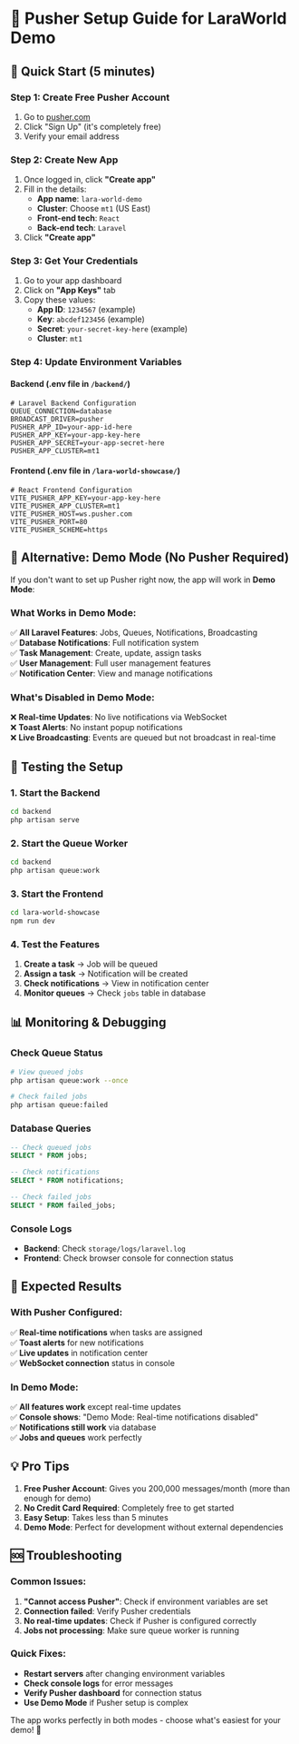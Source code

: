 # 🚀 Pusher Setup Guide for LaraWorld Demo

## 🎯 **Quick Start (5 minutes)**

### Step 1: Create Free Pusher Account
1. Go to [pusher.com](https://pusher.com)
2. Click "Sign Up" (it's completely free)
3. Verify your email address

### Step 2: Create New App
1. Once logged in, click **"Create app"**
2. Fill in the details:
   - **App name**: `lara-world-demo`
   - **Cluster**: Choose `mt1` (US East)
   - **Front-end tech**: `React`
   - **Back-end tech**: `Laravel`
3. Click **"Create app"**

### Step 3: Get Your Credentials
1. Go to your app dashboard
2. Click on **"App Keys"** tab
3. Copy these values:
   - **App ID**: `1234567` (example)
   - **Key**: `abcdef123456` (example)
   - **Secret**: `your-secret-key-here` (example)
   - **Cluster**: `mt1`

### Step 4: Update Environment Variables

#### Backend (.env file in `/backend/`)
```env
# Laravel Backend Configuration
QUEUE_CONNECTION=database
BROADCAST_DRIVER=pusher
PUSHER_APP_ID=your-app-id-here
PUSHER_APP_KEY=your-app-key-here
PUSHER_APP_SECRET=your-app-secret-here
PUSHER_APP_CLUSTER=mt1
```

#### Frontend (.env file in `/lara-world-showcase/`)
```env
# React Frontend Configuration
VITE_PUSHER_APP_KEY=your-app-key-here
VITE_PUSHER_APP_CLUSTER=mt1
VITE_PUSHER_HOST=ws.pusher.com
VITE_PUSHER_PORT=80
VITE_PUSHER_SCHEME=https
```

## 🔧 **Alternative: Demo Mode (No Pusher Required)**

If you don't want to set up Pusher right now, the app will work in **Demo Mode**:

### What Works in Demo Mode:
✅ **All Laravel Features**: Jobs, Queues, Notifications, Broadcasting  
✅ **Database Notifications**: Full notification system  
✅ **Task Management**: Create, update, assign tasks  
✅ **User Management**: Full user management features  
✅ **Notification Center**: View and manage notifications  

### What's Disabled in Demo Mode:
❌ **Real-time Updates**: No live notifications via WebSocket  
❌ **Toast Alerts**: No instant popup notifications  
❌ **Live Broadcasting**: Events are queued but not broadcast in real-time  

## 🚀 **Testing the Setup**

### 1. Start the Backend
```bash
cd backend
php artisan serve
```

### 2. Start the Queue Worker
```bash
cd backend
php artisan queue:work
```

### 3. Start the Frontend
```bash
cd lara-world-showcase
npm run dev
```

### 4. Test the Features
1. **Create a task** → Job will be queued
2. **Assign a task** → Notification will be created
3. **Check notifications** → View in notification center
4. **Monitor queues** → Check `jobs` table in database

## 📊 **Monitoring & Debugging**

### Check Queue Status
```bash
# View queued jobs
php artisan queue:work --once

# Check failed jobs
php artisan queue:failed
```

### Database Queries
```sql
-- Check queued jobs
SELECT * FROM jobs;

-- Check notifications
SELECT * FROM notifications;

-- Check failed jobs
SELECT * FROM failed_jobs;
```

### Console Logs
- **Backend**: Check `storage/logs/laravel.log`
- **Frontend**: Check browser console for connection status

## 🎯 **Expected Results**

### With Pusher Configured:
✅ **Real-time notifications** when tasks are assigned  
✅ **Toast alerts** for new notifications  
✅ **Live updates** in notification center  
✅ **WebSocket connection** status in console  

### In Demo Mode:
✅ **All features work** except real-time updates  
✅ **Console shows**: "Demo Mode: Real-time notifications disabled"  
✅ **Notifications still work** via database  
✅ **Jobs and queues** work perfectly  

## 💡 **Pro Tips**

1. **Free Pusher Account**: Gives you 200,000 messages/month (more than enough for demo)
2. **No Credit Card Required**: Completely free to get started
3. **Easy Setup**: Takes less than 5 minutes
4. **Demo Mode**: Perfect for development without external dependencies

## 🆘 **Troubleshooting**

### Common Issues:
1. **"Cannot access Pusher"**: Check if environment variables are set
2. **Connection failed**: Verify Pusher credentials
3. **No real-time updates**: Check if Pusher is configured correctly
4. **Jobs not processing**: Make sure queue worker is running

### Quick Fixes:
- **Restart servers** after changing environment variables
- **Check console logs** for error messages
- **Verify Pusher dashboard** for connection status
- **Use Demo Mode** if Pusher setup is complex

The app works perfectly in both modes - choose what's easiest for your demo! 🎉
